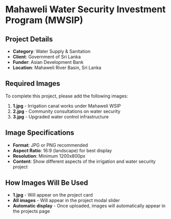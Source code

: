 # Mahaweli Water Security Investment Program (MWSIP)

## Project Details
- **Category**: Water Supply & Sanitation
- **Client**: Government of Sri Lanka
- **Funder**: Asian Development Bank
- **Location**: Mahaweli River Basin, Sri Lanka

## Required Images
To complete this project, please add the following images:

1. **1.jpg** - Irrigation canal works under Mahaweli WSIP
2. **2.jpg** - Community consultations on water security
3. **3.jpg** - Upgraded water control infrastructure

## Image Specifications
- **Format**: JPG or PNG recommended
- **Aspect Ratio**: 16:9 (landscape) for best display
- **Resolution**: Minimum 1200x800px
- **Content**: Show different aspects of the irrigation and water security project

## How Images Will Be Used
- **1.jpg** - Will appear on the project card
- **All images** - Will appear in the project modal slider
- **Automatic display** - Once uploaded, images will automatically appear in the projects page
